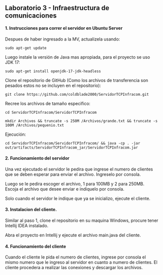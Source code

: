 ## Laboratorio 3 - Infraestructura de comunicaciones

#### 1. Instrucciones para correr el servidor en Ubuntu Server

Despues de haber ingresado a la MV, actualizela usando:

    sudo apt-get update

Luego instale la versión de Java mas apropiada, para el proyecto se uso JDK 17:

    sudo apt-get install openjdk-17-jdk-headless

Clone el repositorio de GitHub (Como los archivos de transferencia son pesados estos no se incluyen en el repositorio):

    git clone https://github.com/coldblade2000/ServidorTCPInfracom.git

Recree los archivos de tamaño especifico:

    cd ServidorTCPInfracom/ServidorTCPInfracom

    mkdir Archivos && truncate -s 250M /Archivos/grande.txt && truncate -s 100M /Archivos/pequenio.txt

Ejecución:

    cd ServidorTCPInfracom/ServidorTCPInfracom/ && java -cp . -jar out/artifacts/ServidorTCPInfracom_jar/ServidorTCPInfracom.jar

#### 2. Funcionamiento del servidor

Una vez ejecutado el servidor le pedira que ingrese el numero de clientes que se deben esperar para enviar el archivo. Ingreselo por consola.

Luego se le pedira escoger el archivo, 1 para 100MB y 2 para 250MB. Escoja el archivo que desee enviar e indiquelo por consola.

Solo cuando el servidor le indique que ya se inicializo, ejecute el cliente.

#### 3. Instalacion del cliente.

Similar al paso 1, clone el repositorio en su maquina Windows, procure tener Intellij IDEA instalado.

Abra el proyecto en Intellij y ejecute el archivo main.java del cliente.

#### 4. Funcionamiento del cliente

Cuando el cliente le pida el numero de clientes, ingrese por consola el mismo numero que le ingreso al servidor en cuanto a numero de clientes. El cliente procedera a realizar las conexiones y descargar los archivos.
